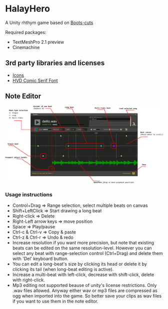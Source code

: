 # HalayHero
A Unity rhthym game based on [Boots-cuts](https://github.com/YuChaoGithub/boots-cuts)

Required packages:
 - TextMeshPro 2.1 preview
 - Cinemachine

## 3rd party libraries and licenses
- [Icons](https://icons8.com/icon/pack/free-icons/plasticine)
- [HVD Comic Serif Font](https://www.dafont.com/hvd-comic-serif.font)

## Note Editor
![](NoteEditor/help.png?raw=true)

### Usage instructions

- Control+Drag => Range selection, select multiple beats on canvas
- Shift+LeftClick => Start drawing a long beat
- Right-click => Delete
- Right-Left arrow keys => move position
- Space => Play/pause
- Ctrl-c & Ctrl-v => Copy & paste
- Ctrl-z & Ctrl-r => Undo & redo
- Increase resolution if you want more precision, but note that existing beats can be edited on the same resolution-level. However you can select any beat with range-selection control (Ctrl+Drag) and delete them with 'Del' keyboard button.
- You can edit a long-beat's size by clicking its head or delete it by clicking its tail (when long-beat editing is active).
- Increase a multi-beat with left-click, decrease with shift-click, delete with right-click.
- Mp3 editing not supported beause of unity's license restrictions. Only .wav files allowed. Anyway either wav or mp3 files are compressed as ogg when imported into the game. So better save your clips as wav files if you want to use them in the note editor.
